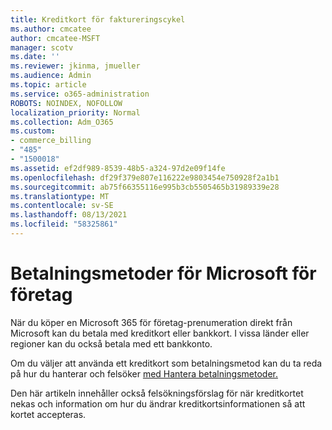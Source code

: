 ```yaml
---
title: Kreditkort för faktureringscykel
ms.author: cmcatee
author: cmcatee-MSFT
manager: scotv
ms.date: ''
ms.reviewer: jkinma, jmueller
ms.audience: Admin
ms.topic: article
ms.service: o365-administration
ROBOTS: NOINDEX, NOFOLLOW
localization_priority: Normal
ms.collection: Adm_O365
ms.custom:
- commerce_billing
- "485"
- "1500018"
ms.assetid: ef2df989-8539-48b5-a324-97d2e09f14fe
ms.openlocfilehash: df29f379e807e116222e9803454e750928f2a1b1
ms.sourcegitcommit: ab75f66355116e995b3cb5505465b31989339e28
ms.translationtype: MT
ms.contentlocale: sv-SE
ms.lasthandoff: 08/13/2021
ms.locfileid: "58325861"
---
```

# <a name="payment-methods-for-microsoft-for-business"></a>Betalningsmetoder för Microsoft för företag

När du köper en Microsoft 365 för företag-prenumeration direkt från Microsoft kan du betala med kreditkort eller bankkort. I vissa länder eller regioner kan du också betala med ett bankkonto.
  
Om du väljer att använda ett kreditkort som betalningsmetod kan du ta reda på hur du hanterar och felsöker [med Hantera betalningsmetoder.](https://docs.microsoft.com/microsoft-365/commerce/billing-and-payments/manage-payment-methods)
  
Den här artikeln innehåller också felsökningsförslag för när kreditkortet nekas och information om hur du ändrar kreditkortsinformationen så att kortet accepteras.